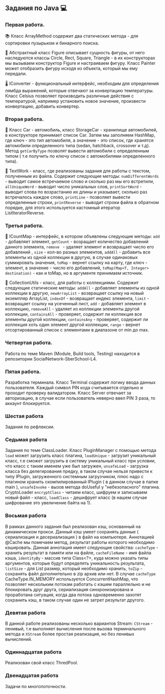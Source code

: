 ## Задания по Java :computer:

### Первая работа. 
:books: Класс ArrayMethod содержит два статических метода - для сортировки пузырьком и бинарного поиска.

:triangular_ruler: Абстрактный класс Figure описывает сущность фигуры, от него наследуются классы
Circle, Rect, Square, Triangle - в их конструкторах мы вызываем конструктор Figure и настраиваем фигуру.
Класс Painter может отобразить фигуру исходя из объекта, который мы ему передали.

:thermometer: IConverter - функциональный интерфейс, необходим для определения лямбда выражений, которые отвечают за конвертацию температуры. Класс Celsius позволяет производить различные действия с температурой, например установить новое значение, произвести конвертацию, добавить конвертер.

### Вторая работа.

:car: Класс Car - автомобиль, класс StorageCar - хранилище автомобилей, в конструкторе принимает
список Car. Затем мы заполняем HashMap, где ключ - это тип автомобиля, а значение - это список,
где хранятся автомобили определенного типа (sedan, hatchback, crossover и т.д). Метод `getCarByType`
позволят вывести автомобили с определенным типом ( т.е получить по ключу список с автомобилями определенного типа).

:page_with_curl: TextWork - класс, где реализованы задания для работы с текстом, полученным из файла.
Содержит следующие методы: `numDifferentWords` - выводит самое встречаемое слово и сколько раз
мы его встретили, `allUniqueWord` - выводит число уникальных слов, `printSortWord` - выводит 
слова по возрастанию их длины и указывает, сколько раз встречалось каждое слово, `printLine` -
позволяет вывести определенные строки, `printReverse` - выводит строки файла в обратном порядке,
для этого используется кастомный итератор ListIteratorReverse.

### Третья работа.

:book: ICountMap - интерфейс, в котором объявлены следующие методы: `add` - добавляет элемент, 
`getCount` - возращает количество добавлений данного элемента, `remove ` - удаляет элемент и возвращает число его добавлений , 
`size` - кол-во разных элементов, `addAll` - добавить все элементы из одной коллекции в другую, в случае одинаковых суммировать значения, 
`toMap` - вернет ссылку на карту, где ключ - элемент, а значение - число его добавлений, 
`toMap(Map<T, Integer> destination)` - как и toMap, но в аргументе принимаем источник.

:hammer: CollectionUtils - класс, для работы с коллекциями. Содержит следующие статические методы:
`addAll` - добавляет элементы из одной коллекции в другую, `newArrayList` - возвращает ссылку на новый
экземпляр ArrayList, `indexOf` - возвращает индекс элемента, `limit` - возвращает ссылку на
усеченный лист, `add` - добавляет элемент в коллекцию, `removeAll` - удаляет из коллекции элементы
другой коллекции, `containsAll` - проверяет, содержит ли коллекция все элементы другой коллекции,
`containsAny` - проверяет, содержит ли коллекция хоть один элемент другой коллекции,
`range` - вернет отсортированный список с элементами в диапазоне от min до max.

### Четвертая работа.
Работа по теме Maven (Module, Build tools, Testing) находится в репозитории SocialNetwork-SberSchool-L4.

### Пятая работа.
Разработка терминала. Класс Terminal содержит логику ввода данных пользователя. Каждый символ PIN кода считывается
отдельно и проходит проверку валидатором. Класс Server отвечает за авторизацию, в случае
если пользователь неверно ввел PIN 3 раза, то аккаунт блокируется.

### Шестая работа
Задания по рефлексии.

### Седьмая работа
Задания по теме ClassLoader. Класс PluginManager с помощью метода `load` может загрузить класс плагина,
`loadUnique` - загрузит уникальный класс, т.е сможет загрузить в систему уникальный класс при условии, что класс с таким 
именем уже был загружен, `unsafeLoad` - загрузка класса без делегирования предку, в таком случае нельзя привести к типу IPlugin, загруженного системным загрузчиком,
плюс надо с плагином хранить скомпилированный IPlugin ( в данном случае в папке main ), `unsafeInvoke` - вызов метода doUseful у "небезопасного" плагина.
CryptoLoader `encryptClass` - читаем класс, шифруем и записываем новый файл - класс, `loadClass` - дешифрует класс (в нашем случае
шифрование это увеличение байта на 1).

### Восьмая работа
В рамках данного задания был реализован кэш, основанный на динамическом прокси. Данный кэш умеет сохранять данные ( сериализация и десериализация ) в файл на компьютере.
Аннотацией @Cache мы помечаем метод, результат работы которого необходимо кэшировать. Данная аннотация имеет следующие свойства: `cacheType` - хранить результат в памяти или на
файле, `cacheFileName` - имя файла кэша, `identityBy` - массив типа Class<?>, куда можно указать типы аргументов, которые будут определять уникальность результата, `listSize` - для
List размер, который необходимо хранить, `toZip` - сохранять файл дополнительно в zip архив или нет. В случае `cacheType` CacheType.IN_MEMORY используется ConcurrentHashMap, что позволяет нескольким потокам работать с кэшем параллельно и не блокировать друг друга, сериализация синхронизирована и проработана ситуация, когда два потока одновременно захотят 
сохранить кэш, в таком случае один не затрет результат другого.

### Девятая работа
В данной работе реализованы несколько вариантов Stream: `CStream` - ленивый, т.е выполняет вычисления после вызова терминального метода и `XStream` более простая реализация, но без ленивых вычислений.

### Одиннадцатая работа
Реализован свой класс ThredPool.

### Двенадцатая работа 
Задачи по многопоточности.